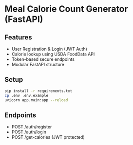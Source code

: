 # Meal Calorie Count Generator (FastAPI)

## Features
- User Registration & Login (JWT Auth)
- Calorie lookup using USDA FoodData API
- Token-based secure endpoints
- Modular FastAPI structure

## Setup
```bash
pip install -r requirements.txt
cp .env .env.example
uvicorn app.main:app --reload
```

## Endpoints
- POST /auth/register
- POST /auth/login
- POST /get-calories (JWT protected)

